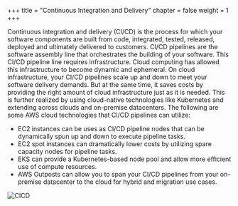+++
title = "Continuous Integration and Delivery"
chapter = false
weight = 1
+++

Continuous integration and delivery (CI/CD) is the process for which your software components are built from code, integrated, tested, released, deployed and ultimately delivered to customers. CI/CD pipelines are the software assembly line that orchestrates the building of your software. This CI/CD pipeline line requires infrastructure. Cloud computing has allowed this infrastructure to become dynamic and ephemeral. On cloud infrastructure, your CI/CD pipelines scale up and down to meet your software delivery demands. But at the same time, it saves costs by providing the right amount of cloud infrastructure just as it is needed. This is further realized by using cloud-native technologies like Kubernetes and extending across clouds and on-premise datacenters. The following are some AWS cloud technologies that CI/CD pipelines can utilize:

- EC2 instances can be uses as CI/CD pipeline nodes that can be dynamically spun up and down to execute pipeline tasks.
- EC2 spot instances can dramatically lower costs by utilizing spare capacity nodes for pipeline tasks.
- EKS can provide a Kubernetes-based node pool and allow more efficient use of compute resources.
- AWS Outposts can allow you to span your CI/CD pipelines from your on-premise datacenter to the cloud for hybrid and migration use cases.

![CICD](/images/cicd.png)

